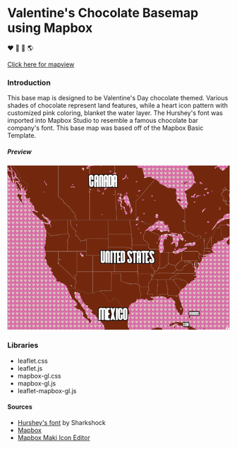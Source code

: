 # Valentine's Chocolate Basemap using Mapbox
:heart: :rose: :chocolate_bar: :earth_americas:

[Click here for mapview](https://benjiantolin.github.io/valentines_basemap/index.html)


### Introduction
This base map is designed to be Valentine's Day chocolate themed. Various shades of chocolate represent  land features, while a heart icon pattern with customized pink coloring, blanket the water layer. The Hurshey's font was imported into Mapbox Studio to resemble a famous chocolate bar company's font. This base map was based off of the Mapbox Basic Template.  

##### Preview
![](img/preview.png)
### Libraries
- leaflet.css
- leaflet.js
- mapbox-gl.css
- mapbox-gl.js
- leaflet-mapbox-gl.js

#### Sources
- [Hurshey's font](https://www.dafont.com/hursheys.font) by Sharkshock
- [Mapbox](https://www.mapbox.com/)
- [Mapbox Maki Icon Editor](https://labs.mapbox.com/maki-icons/)
